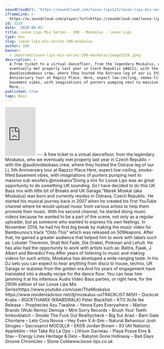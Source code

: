 ```yaml
---
soundCloudUrl: 'https://soundcloud.com/loose-lips123/loose-lips-mix-series-290-moskalus'
iframeLink: >-
  https://w.soundcloud.com/player/?url=https://soundcloud.com/loose-lips123/loose-lips-mix-series-290-moskalus&color=00aabb&auto_play=false&hide_related=false&show_comments=true&show_user=true&show_reposts=false
id: 3228
date: '2020-08-01'
title: Loose Lips Mix Series - 290 - Moskalus - Loose Lips
type: mix
slug: loose-lips-mix-series-290-moskalus
author: 100
banner:
  - imported/loose-lips-mix-series-290-moskalus/image3228.jpeg
description: >-
  A free ticket to a virtual dancefloor, from the legendary Moskalus, who we
  eventually met properly last year in Czech Republic &#8211; with the
  @audiovideobass crew, where they hosted the Ostrava leg of our LL 5th
  Anniversary tour at Rapzzz Place. Here, expect low-ceiling, smoke-filled
  basement vibes, with imaginations of punters pumping next to massive [...]Read
  More...
published: true
tags: Bass
---
```

<iframe id="sc-widget" title="title" width="100" height="160" scrolling="no" frameborder="yes" allow="autoplay" src="https://w.soundcloud.com/player/?url=https://soundcloud.com/loose-lips123/loose-lips-mix-series-290-moskalus&amp;color=00aabb&amp;auto_play=false&amp;hide_related=false&amp;show_comments=true&amp;show_user=true&amp;show_reposts=false"></iframe>
---
A free ticket to a virtual dancefloor, from the legendary Moskalus, who we eventually met properly last year in Czech Republic – with the @audiovideobass crew, where they hosted the Ostrava leg of our LL 5th Anniversary tour at Rapzzz Place.Here, expect low-ceiling, smoke-filled basement vibes, with imaginations of punters pumping next to massive sub woofers.@moskalus“Doing a mix for Loose Lips was an great opportunity to do something UK sounding. So I have decided to do this UK Bass mix with little bit of Breaks and UK Garage.”Marek Moskal (aka Moskalus) was born and currently resides in Ostrava, Czech Republic. He started his musical journey back in 2007 when he created his first YouTube channel where he would upload music from various artists to help them promote their music. With his second channel, he started doing music videos because he wanted to be a part of the scene, not only as a regular uploader, but as someone who wanted to express his own feelings. In November 2014, he had his first big break by making the music video for Bambounou’s track “Onto This” which was released on 50Weapons. After that, he gained a greater audience that helped him to work with labels such as: Lobster Theremin, Shall Not Fade, Die Orakel, Pinkman and Lehult. He has also had the opportunity to work with artists such as: Baltra, Fjaak, J. Albert and Benedict Frey.After years of listening to music and making videos for such artists, Moskalus has developed a wide-ranging taste. In his DJ sets you can expect to hear anything from disco to house, techno, UK Garage or dubstep from the golden era.And his years of engagement have translated into a deadly recipe for the dance floor. You can hear him jamming it at his infamous Audio Video Bass parties, or right here, for the 290th edition of our Loose Lips Mix Series!https://www.youtube.com/user/TheMoskalus  
https://www.residentadvisor.net/dj/moskalus-usTRACKLIST:MISH – Duckcat  
Krabs – ROCKTHAMIX (KRABSWALK)  
Peter Blackfish – KTO Xcite  
Ike Release – Prophecies  
Azu Tiwaline – Yenna  
Eyes Everywhere – Marlon Brando (Wuki Remix)  
Demuja – Mint  
Sorry Records – Brush Your Teeth  
timkovbiatch – Smoke The Fuck Out  
Realitycheck – Big Sur  
Arad – Barn Gate  
Chontane – Leto  
Cora Novoa – Hey  
Even X A-Sim – Natural Behaviour  
Josh Struges – Sacrosanct  
MOD3LLR – EK09  
Jordan Brown – 93 (All Nations)  
Appleblim – Hot Take  
Riz La Ops – Lithium  
Garneau – Playa Posse  
Ems & Stav – Energy Lines  
Heritage & Delo – Babylon Gone  
Holloway – Bad Days  
Groove Chronicles – Stone Coldwww.loose-lips.co.uk